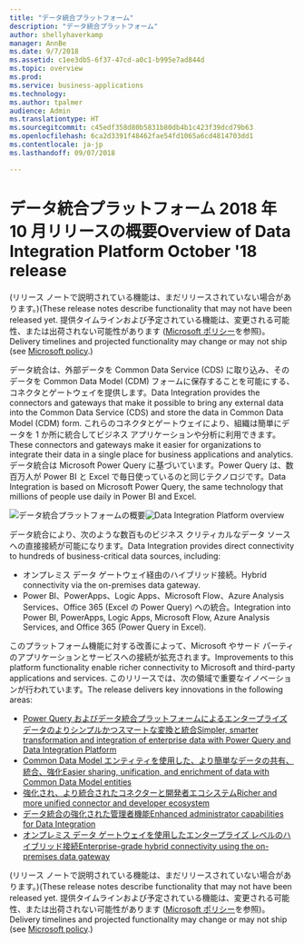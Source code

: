 ```yaml
---
title: "データ統合プラットフォーム"
description: "データ統合プラットフォーム"
author: shellyhaverkamp
manager: AnnBe
ms.date: 9/7/2018
ms.assetid: c1ee3db5-6f37-47cd-a0c1-b995e7ad844d
ms.topic: overview
ms.prod: 
ms.service: business-applications
ms.technology: 
ms.author: tpalmer
audience: Admin
ms.translationtype: HT
ms.sourcegitcommit: c45edf358d80b5831b80db4b1c423f39dcd79b63
ms.openlocfilehash: 6ca2d3391f48462fae54fd1065a6cd4814703dd1
ms.contentlocale: ja-jp
ms.lasthandoff: 09/07/2018

---
```




#  <a name="overview-of-data-integration-platform-october-18-release"></a><span data-ttu-id="0c33f-103">データ統合プラットフォーム 2018 年 10 月リリースの概要</span><span class="sxs-lookup"><span data-stu-id="0c33f-103">Overview of Data Integration Platform October '18 release</span></span>

<span data-ttu-id="0c33f-104">(リリース ノートで説明されている機能は、まだリリースされていない場合があります。)</span><span class="sxs-lookup"><span data-stu-id="0c33f-104">(These release notes describe functionality that may not have been released yet.</span></span> <span data-ttu-id="0c33f-105">提供タイムラインおよび予定されている機能は、変更される可能性、または出荷されない可能性があります ([Microsoft ポリシー](https://go.microsoft.com/fwlink/p/?linkid=2007332)を参照)。</span><span class="sxs-lookup"><span data-stu-id="0c33f-105">Delivery timelines and projected functionality may change or may not ship (see [Microsoft policy](https://go.microsoft.com/fwlink/p/?linkid=2007332).)</span></span> 

<span data-ttu-id="0c33f-106">データ統合は、外部データを Common Data Service (CDS) に取り込み、そのデータを Common Data Model (CDM) フォームに保存することを可能にする、コネクタとゲートウェイを提供します。</span><span class="sxs-lookup"><span data-stu-id="0c33f-106">Data Integration provides the connectors and gateways that make it possible to bring any external data into the Common Data Service (CDS) and store the data in Common Data Model (CDM) form.</span></span> <span data-ttu-id="0c33f-107">これらのコネクタとゲートウェイにより、組織は簡単にデータを 1 か所に統合してビジネス アプリケーションや分析に利用できます。</span><span class="sxs-lookup"><span data-stu-id="0c33f-107">These connectors and gateways make it easier for organizations to integrate their data in a single place for business applications and analytics.</span></span> <span data-ttu-id="0c33f-108">データ統合は Microsoft Power Query に基づいています。Power Query は、数百万人が Power BI と Excel で毎日使っているのと同じテクノロジです。</span><span class="sxs-lookup"><span data-stu-id="0c33f-108">Data Integration is based on Microsoft Power Query, the same technology that millions of people use daily in Power BI and Excel.</span></span>

<span data-ttu-id="0c33f-109">![データ統合プラットフォームの概要](media/data-integration-1.png "データ統合プラットフォームの概要")</span><span class="sxs-lookup"><span data-stu-id="0c33f-109">![Data Integration Platform overview](media/data-integration-1.png "Data Integration platform")</span></span>

<span data-ttu-id="0c33f-110">データ統合により、次のような数百ものビジネス クリティカルなデータ ソースへの直接接続が可能になります。</span><span class="sxs-lookup"><span data-stu-id="0c33f-110">Data Integration provides direct connectivity to hundreds of business-critical data sources, including:</span></span>

-   <span data-ttu-id="0c33f-111">オンプレミス データ ゲートウェイ経由のハイブリッド接続。</span><span class="sxs-lookup"><span data-stu-id="0c33f-111">Hybrid connectivity via the on-premises data gateway.</span></span>
-   <span data-ttu-id="0c33f-112">Power BI、PowerApps、Logic Apps、Microsoft Flow、Azure Analysis Services、Office 365 (Excel の Power Query) への統合。</span><span class="sxs-lookup"><span data-stu-id="0c33f-112">Integration into Power BI, PowerApps, Logic Apps, Microsoft Flow, Azure Analysis Services, and Office 365 (Power Query in Excel).</span></span>

<span data-ttu-id="0c33f-113">このプラットフォーム機能に対する改善によって、Microsoft やサード パーティのアプリケーションとサービスへの接続が拡充されます。</span><span class="sxs-lookup"><span data-stu-id="0c33f-113">Improvements to this platform functionality enable richer connectivity to Microsoft and third-party applications and services.</span></span> <span data-ttu-id="0c33f-114">このリリースでは、次の領域で重要なイノベーションが行われています。</span><span class="sxs-lookup"><span data-stu-id="0c33f-114">The release delivers key innovations in the following areas:</span></span>

-   [<span data-ttu-id="0c33f-115">Power Query およびデータ統合プラットフォームによるエンタープライズ データのよりシンプルかつスマートな変換と統合</span><span class="sxs-lookup"><span data-stu-id="0c33f-115">Simpler, smarter transformation and integration of enterprise data with Power Query and Data Integration Platform</span></span>](1-power-query.md)
-   [<span data-ttu-id="0c33f-116">Common Data Model エンティティを使用した、より簡単なデータの共有、統合、強化</span><span class="sxs-lookup"><span data-stu-id="0c33f-116">Easier sharing, unification, and enrichment of data with Common Data Model entities</span></span>](2-cdm.md)
-   [<span data-ttu-id="0c33f-117">強化され、より統合されたコネクターと開発者エコシステム</span><span class="sxs-lookup"><span data-stu-id="0c33f-117">Richer and more unified connector and developer ecosystem</span></span>](3-connector-ecosystem.md)
-   [<span data-ttu-id="0c33f-118">データ統合の強化された管理者機能</span><span class="sxs-lookup"><span data-stu-id="0c33f-118">Enhanced administrator capabilities for Data Integration</span></span>](4-data-integration-admin.md)
-   [<span data-ttu-id="0c33f-119">オンプレミス データ ゲートウェイを使用したエンタープライズ レベルのハイブリッド接続</span><span class="sxs-lookup"><span data-stu-id="0c33f-119">Enterprise-grade hybrid connectivity using the on-premises data gateway</span></span>](5-data-gateway.md)

<span data-ttu-id="0c33f-120">(リリース ノートで説明されている機能は、まだリリースされていない場合があります。)</span><span class="sxs-lookup"><span data-stu-id="0c33f-120">(These release notes describe functionality that may not have been released yet.</span></span> <span data-ttu-id="0c33f-121">提供タイムラインおよび予定されている機能は、変更される可能性、または出荷されない可能性があります ([Microsoft ポリシー](https://go.microsoft.com/fwlink/p/?linkid=2007332)を参照)。</span><span class="sxs-lookup"><span data-stu-id="0c33f-121">Delivery timelines and projected functionality may change or may not ship (see [Microsoft policy](https://go.microsoft.com/fwlink/p/?linkid=2007332).)</span></span> 


